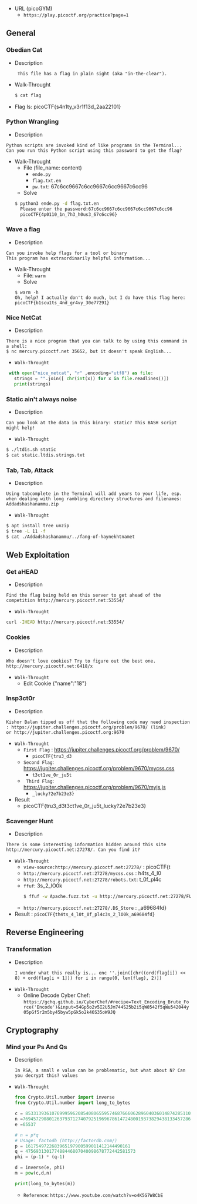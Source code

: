 - URL (picoGYM)
     - `https://play.picoctf.org/practice?page=1`

## General

### Obedian Cat
 - Description
	 ```
	  This file has a flag in plain sight (aka "in-the-clear"). 
	 ```
 - Walk-Throught
   ```sh
   $ cat flag
   ```
 - Flag Is: picoCTF{s4n1ty_v3r1f13d_2aa22101}

### Python Wrangling
  - Description
  ```
  Python scripts are invoked kind of like programs in the Terminal...
  Can you run this Python script using this password to get the flag?
  ```
  - Walk-Throught
    - File (file_name: content)
        - `ende.py`
        - `flag.txt.en`
        - `pw.txt`: 67c6cc9667c6cc9667c6cc9667c6cc96 
    - Solve
    ```sh
    $ python3 ende.py -d flag.txt.en
	  Please enter the password:67c6cc9667c6cc9667c6cc9667c6cc96
	  picoCTF{4p0110_1n_7h3_h0us3_67c6cc96}
    ```

### Wave a flag
  - Description
  ```
  Can you invoke help flags for a tool or binary
  This program has extraordinarily helpful information...
  ```
  - Walk-Throught
     - File: `warm`
     - Solve
	  ```
	  $ warm -h
	  Oh, help? I actually don't do much, but I do have this flag here:
	  picoCTF{b1scu1ts_4nd_gr4vy_30e77291}
	  ```

### Nice NetCat
 - Description
 ```text
 There is a nice program that you can talk to by using this command in a shell:
 $ nc mercury.picoctf.net 35652, but it doesn't speak English...
 ```
 - `Walk-Throught`
 ```python
  with open("nice_netcat", "r" ,encoding="utf8") as file:
    strings = "".join([ chr(int(x)) for x in file.readlines()])
    print(strings)
 ```

### Static ain't always noise
 - Description
 ```text
 Can you look at the data in this binary: static? This BASH script might help!
 ```
 - `Walk-Throught`
 ```sh
 $ ./ltdis.sh static
 $ cat static.ltdis.strings.txt
 ```

### Tab, Tab, Attack
 - Description
 ```text
 Using tabcomplete in the Terminal will add years to your life, esp.
 when dealing with long rambling directory structures and filenames: Addadshashanammu.zip
 ```
 - `Walk-Throught`
 ```sh
 $ apt install tree unzip
 $ tree -L 11 -f
 $ cat ./Addadshashanammu/../fang-of-haynekhtnamet
 ```


## Web Exploitation

### Get aHEAD
 - Description
 ```text
 Find the flag being held on this server to get ahead of the competition http://mercury.picoctf.net:53554/
 ```
 - `Walk-Throught`
 ```sh
 curl -IHEAD http://mercury.picoctf.net:53554/
 ```

### Cookies
 - Description
 ```text
 Who doesn't love cookies? Try to figure out the best one. http://mercury.picoctf.net:6418/x
 ```
 - `Walk-Throught`
    - Edit Cookie {"name":"18"} 

### Insp3ct0r
 - Description
 ```text
 Kishor Balan tipped us off that the following code may need inspection
 : https://jupiter.challenges.picoctf.org/problem/9670/ (link)
 or http://jupiter.challenges.picoctf.org:9670
 ```
 - `Walk-Throught`
    - `First Flag` : https://jupiter.challenges.picoctf.org/problem/9670/
        - `picoCTF{tru3_d3`
    - `Second Flag`: https://jupiter.challenges.picoctf.org/problem/9670/mycss.css
        - `t3ct1ve_0r_ju5t`
    - ` Third Flag`: https://jupiter.challenges.picoctf.org/problem/9670/myjs.js
        - `_lucky?2e7b23e3}`
 - Result
    - picoCTF{tru3_d3t3ct1ve_0r_ju5t_lucky?2e7b23e3}

### Scavenger Hunt
 - Description
 ```text
 There is some interesting information hidden around this site http://mercury.picoctf.net:27278/. Can you find it?
 ```
 - `Walk-Throught`
    - `view-source:http://mercury.picoctf.net:27278/` : picoCTF{t
    - `http://mercury.picoctf.net:27278/mycss.css` : h4ts_4_l0
    - `http://mercury.picoctf.net:27278/robots.txt`: t_0f_pl4c
    - `ffuf`: 3s_2_lO0k
      ```sh 
      $ ffuf -w Apache.fuzz.txt -u http://mercury.picoctf.net:27278/FUZZ
      ```
    - `http://mercury.picoctf.net:27278/.DS_Store` : _a69684fd}
  - Result : `picoCTF{th4ts_4_l0t_0f_pl4c3s_2_lO0k_a69684fd}`



## Reverse Engineering

### Transformation
- Description
  ```
  I wonder what this really is... enc ''.join([chr((ord(flag[i]) << 8) + ord(flag[i + 1])) for i in range(0, len(flag), 2)])
  ```
- `Walk-Throught`
    - Online Decode Cyber Chef: `https://gchq.github.io/CyberChef/#recipe=Text_Encoding_Brute_Force('Encode')&input=54Gp5o2v5I2U5Jm744S25b2i5qW0542f5qWu542044y05pGf5r2m5by45byw5pGk5o2k46S35oW9JQ`

## Cryptography

### Mind your Ps And Qs
- Description
  ```
  In RSA, a small e value can be problematic, but what about N? Can you decrypt this? values
  ```
- `Walk-Throught`
  ```python
  from Crypto.Util.number import inverse
  from Crypto.Util.number import long_to_bytes

  c = 8533139361076999596208540806559574687666062896040360148742851107661304651861689
  n =769457290801263793712740792519696786147248001937382943813345728685422050738403253
  e =65537

  # n = p*q 
  # Usage: factodb (http://factordb.com/)
  p = 1617549722683965197900599011412144490161
  q = 475693130177488446807040098678772442581573
  phi = (p-1) * (q-1)

  d = inverse(e, phi)
  m = pow(c,d,n)

  print(long_to_bytes(m))
  ```
  - `Reference`: `https://www.youtube.com/watch?v=o4K5G7W8CbE`


